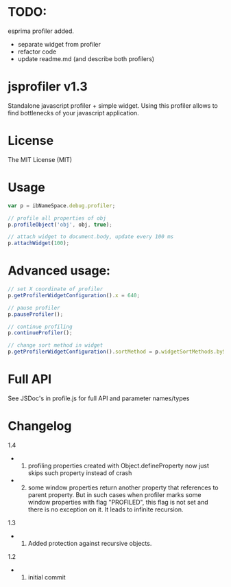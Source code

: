 TODO:
=====

esprima profiler added.
* separate widget from profiler
* refactor code
* update readme.md (and describe both profilers)

jsprofiler v1.3
==========

Standalone javascript profiler + simple widget.
Using this profiler allows to find bottlenecks of your javascript application.

License
=======

The MIT License (MIT)

Usage
=====

```JavaScript
var p = ibNameSpace.debug.profiler;

// profile all properties of obj
p.profileObject('obj', obj, true);

// attach widget to document.body, update every 100 ms
p.attachWidget(100);
```

Advanced usage:
===============

```JavaScript
// set X coordinate of profiler
p.getProfilerWidgetConfiguration().x = 640;

// pause profiler
p.pauseProfiler();

// continue profiling
p.continueProfiler();

// change sort method in widget
p.getProfilerWidgetConfiguration().sortMethod = p.widgetSortMethods.bySelfTotalTime;
```

Full API
========

See JSDoc's in profile.js for full API and parameter names/types

Changelog
=========

1.4
* 1. profiling properties created with Object.defineProperty now just skips such property instead of crash
* 2. some window properties return another property that references to parent property.
But in such cases when profiler marks some window properties with flag "PROFILED", this flag is not set and
there is no exception on it. It leads to infinite recursion.

1.3
* 1. Added protection against recursive objects.

1.2
* 1. initial commit
